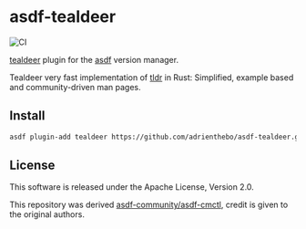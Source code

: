 # asdf-tealdeer

![CI](https://github.com/adrienthebo/asdf-tealdeer/workflows/CI/badge.svg)

[tealdeer](https://dbrgn.github.io/tealdeer/) plugin for the [asdf](https://github.com/asdf-vm/asdf) version manager.

Tealdeer very fast implementation of [tldr](https://github.com/tldr-pages/tldr) in Rust: Simplified, example based and community-driven man pages.

## Install

```bash
asdf plugin-add tealdeer https://github.com/adrienthebo/asdf-tealdeer.git
```

## License

This software is released under the Apache License, Version 2.0.

This repository was derived [asdf-community/asdf-cmctl](https://github.com/asdf-community/asdf-cmctl), credit is given to the original authors.
